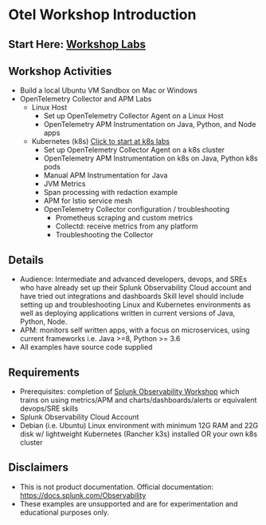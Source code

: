 # Otel Workshop Introduction  

## Start Here: [Workshop Labs](./apm)  

## Workshop Activities  

- Build a local Ubuntu VM Sandbox on Mac or Windows
- OpenTelemetry Collector and APM Labs
    - Linux Host
        - Set up OpenTelemetry Collector Agent on a Linux Host
        - OpenTelemetry APM Instrumentation on Java, Python, and Node apps
    - Kubernetes (k8s) [Click to start at k8s labs](./apm/k8s)
        - Set up OpenTelemetry Collector Agent on a k8s cluster
        - OpenTelemetry APM Instrumentation on k8s on Java, Python k8s pods
        - Manual APM Instrumentation for Java
        - JVM Metrics
        - Span processing with redaction example
        - APM for Istio service mesh
        - OpenTelemetry Collector configuration / troubleshooting
          - Prometheus scraping and custom metrics
          - Collectd: receive metrics from any platform
          - Troubleshooting the Collector

## Details  

- Audience: Intermediate and advanced developers, devops, and SREs who have already set up their Splunk Observability Cloud account and have tried out integrations and dashboards Skill level should include setting up and troubleshooting Linux and Kubernetes environments as well as deploying applications written in current versions of Java, Python, Node.
- APM: monitors self written apps, with a focus on microservices, using current frameworks i.e. Java >=8, Python >= 3.6
- All examples have source code supplied

## Requirements  

- Prerequisites: completion of [Splunk Observability Workshop](https://signalfx.github.io/observability-workshop/latest/) which trains on using metrics/APM and charts/dashboards/alerts or equivalent devops/SRE skills
- Splunk Observability Cloud Account
- Debian (i.e. Ubuntu) Linux environment with minimum 12G RAM and 22G disk w/ lightweight Kubernetes (Rancher k3s) installed OR your own k8s cluster

## Disclaimers

- This is not product documentation. Official documentation: https://docs.splunk.com/Observability
- These examples are unsupported and are for experimentation and educational purposes only.